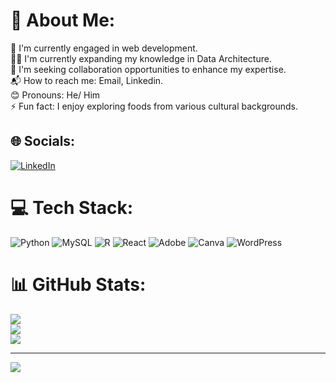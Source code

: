 # 💫 About Me:
🔭 I'm currently engaged in web development.<br>👨‍💻 I'm currently expanding my knowledge in Data Architecture.<br>🌱 I'm seeking collaboration opportunities to enhance my expertise.<br>📬 How to reach me: Email, Linkedin.<br>😊 Pronouns: He/ Him<br>⚡️ Fun fact: I enjoy exploring foods from various cultural backgrounds.


## 🌐 Socials:
[![LinkedIn](https://img.shields.io/badge/LinkedIn-%230077B5.svg?logo=linkedin&logoColor=white)]([https://linkedin.com/in/Hadi-Serag-Eldin-](https://www.linkedin.com/in/hadi-serag-eldin-620271226/)) 

# 💻 Tech Stack:
![Python](https://img.shields.io/badge/python-3670A0?style=flat&logo=python&logoColor=ffdd54) ![MySQL](https://img.shields.io/badge/mysql-%2300000f.svg?style=flat&logo=mysql&logoColor=white) ![R](https://img.shields.io/badge/r-%23276DC3.svg?style=flat&logo=r&logoColor=white) ![React](https://img.shields.io/badge/react-%2320232a.svg?style=flat&logo=react&logoColor=%2361DAFB) ![Adobe](https://img.shields.io/badge/adobe-%23FF0000.svg?style=flat&logo=adobe&logoColor=white) ![Canva](https://img.shields.io/badge/Canva-%2300C4CC.svg?style=flat&logo=Canva&logoColor=white) ![WordPress](https://img.shields.io/badge/WordPress-%23117AC9.svg?style=flat&logo=WordPress&logoColor=white)
# 📊 GitHub Stats:
![](https://github-readme-stats.vercel.app/api?username=Hadiserag&theme=radical&hide_border=false&include_all_commits=false&count_private=false)<br/>
![](https://github-readme-streak-stats.herokuapp.com/?user=Hadiserag&theme=radical&hide_border=false)<br/>
![](https://github-readme-stats.vercel.app/api/top-langs/?username=Hadiserag&theme=radical&hide_border=false&include_all_commits=false&count_private=false&layout=compact)

---
[![](https://visitcount.itsvg.in/api?id=Hadiserag&icon=0&color=0)](https://visitcount.itsvg.in)
